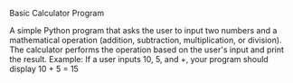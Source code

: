 Basic Calculator Program

A simple Python program that asks the user to input two numbers and a mathematical operation (addition, subtraction, multiplication, or division).
The calculator performs the operation based on the user's input and print the result.
Example: If a user inputs 10, 5, and +, your program should display 10 + 5 = 15
